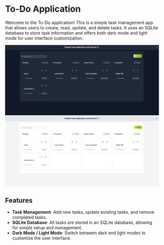 # To-Do Application

Welcome to the To-Do application! This is a simple task management app that allows users to create, read, update, and delete tasks. It uses an SQLite database to store task information and offers both dark mode and light mode for user interface customization.

![Dark Mode](./images/dark.png) ![Light Mode](./images/light.png)

## Features

-   **Task Management**: Add new tasks, update existing tasks, and remove completed tasks.
-   **SQLite Database**: All tasks are stored in an SQLite database, allowing for simple setup and management.
-   **Dark Mode / Light Mode**: Switch between dark and light modes to customize the user interface.

```

```
